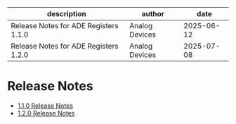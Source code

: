 | description | author | date |
| --- | --- | --- |
| Release Notes for ADE Registers 1.1.0 | Analog Devices | 2025-06-12 |
| Release Notes for ADE Registers 1.2.0 | Analog Devices | 2025-07-08 |

# Release Notes

- [1.1.0 Release Notes](1.1.0.md)
- [1.2.0 Release Notes](1.2.0.md)
